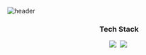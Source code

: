 ![header](https://capsule-render.vercel.app/api?type=soft&color=afd7FF&height=200&section=header&text=welcome%20&fontSize=120&animation=twinkling&fontColor=ffff)

<h3 align="center"> Tech Stack </h3>
<p align="center">
    <img src="https://img.shields.io/badge/javascript-green?style=flat-square&logo=javascript&logoColor=white"/></a>&nbsp
    <img src="https://img.shields.io/badge/mongodb-green?style=flat-square&logo=mongodb&logoColor=white"/></a>&nbsp
<!--
**gofl26/gofl26** is a ✨ _special_ ✨ repository because its `README.md` (this file) appears on your GitHub profile.

Here are some ideas to get you started:

- 🔭 I’m currently working on ...
- 🌱 I’m currently learning ...
- 👯 I’m looking to collaborate on ...
- 🤔 I’m looking for help with ...
- 💬 Ask me about ...
- 📫 How to reach me: ...
- 😄 Pronouns: ...
- ⚡ Fun fact: ...
-->
